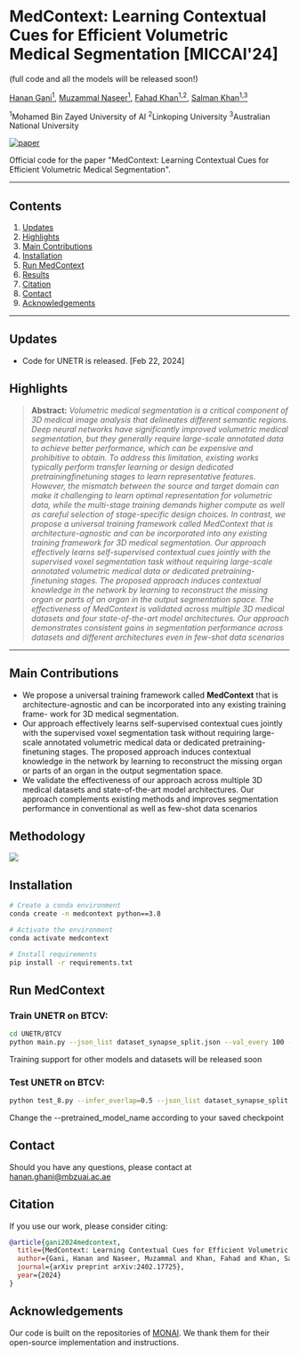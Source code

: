 # MedContext:  Learning Contextual Cues for Efficient Volumetric Medical Segmentation [MICCAI'24]
(full code and all the models will be released soon!)

[Hanan Gani<sup>1</sup>](https://hananshafi.github.io/), [Muzammal Naseer<sup>1</sup>](https://muzammal-naseer.com/), [Fahad Khan<sup>1,2</sup>](https://sites.google.com/view/fahadkhans/home), [Salman Khan<sup>1,3</sup>](https://salman-h-khan.github.io/)

<sup>1</sup>Mohamed Bin Zayed University of AI      <sup>2</sup>Linkoping University      <sup>3</sup>Australian National University

[![paper](https://img.shields.io/badge/arXiv-Paper-<COLOR>.svg)](https://arxiv.org/abs/2402.17725)

Official code for the paper "MedContext: Learning Contextual Cues for Efficient Volumetric Medical Segmentation".

<hr>

## Contents

1. [Updates](#News)
2. [Highlights](#Highlights)
3. [Main Contributions](#Main-Contributions)
4. [Installation](#Installation)
5. [Run MedContext](#Run-MedContext)
6. [Results](#Results)
7. [Citation](#Citation)
8. [Contact](#Contact)
9. [Acknowledgements](#Acknowledgements)

<hr>

## Updates

* Code for UNETR is released. [Feb 22, 2024]

## Highlights


> **Abstract:** *Volumetric medical segmentation is a critical component
of 3D medical image analysis that delineates different semantic regions. Deep neural networks have significantly
improved volumetric medical segmentation, but they generally require large-scale annotated data to achieve better
performance, which can be expensive and prohibitive to obtain. To address this limitation, existing works typically
perform transfer learning or design dedicated pretrainingfinetuning stages to learn representative features. However,
the mismatch between the source and target domain can
make it challenging to learn optimal representation for volumetric data, while the multi-stage training demands higher
compute as well as careful selection of stage-specific design choices. In contrast, we propose a universal training
framework called MedContext that is architecture-agnostic
and can be incorporated into any existing training framework for 3D medical segmentation. Our approach effectively learns self-supervised contextual cues jointly with
the supervised voxel segmentation task without requiring
large-scale annotated volumetric medical data or dedicated
pretraining-finetuning stages. The proposed approach induces contextual knowledge in the network by learning to
reconstruct the missing organ or parts of an organ in the
output segmentation space. The effectiveness of MedContext is validated across multiple 3D medical datasets and
four state-of-the-art model architectures. Our approach
demonstrates consistent gains in segmentation performance
across datasets and different architectures even in few-shot
data scenarios*
>
<hr>

## Main Contributions
* We propose a universal training framework called **MedContext** that is architecture-agnostic and can be incorporated into any existing training frame- work for 3D medical segmentation. 
* Our approach effectively learns self-supervised contextual cues jointly with the supervised voxel segmentation task without requiring large-scale annotated volumetric medical data or dedicated pretraining-finetuning stages. The proposed approach induces contextual knowledge in the network by learning to reconstruct the missing organ or parts of an organ in the output segmentation space.
* We validate the effectiveness of our approach across multiple 3D medical datasets and state-of-the-art model architectures. Our approach complements existing methods and improves segmentation performance in conventional as well as few-shot data scenarios


## Methodology
![](https://github.com/hananshafi/MedContext/blob/main/assets/3dmsr_main_diagram.png)



## Installation

```bash
# Create a conda environment
conda create -n medcontext python==3.8

# Activate the environment
conda activate medcontext

# Install requirements
pip install -r requirements.txt
```

## Run MedContext
### Train UNETR on BTCV: 

```bash
cd UNETR/BTCV
python main.py --json_list dataset_synapse_split.json --val_every 100 --batch_size=1 --feature_size=32 --rank 0 --logdir=PATH/TO/OUTPUT/FOLDER --optim_lr=1e-4 --lrschedule=warmup_cosine --infer_overlap=0.5 --save_checkpoint --data_dir=./dataset
```
Training support for other models and datasets will be released soon

### Test UNETR on BTCV: 
```bash
python test_8.py --infer_overlap=0.5 --json_list dataset_synapse_split.json --feature_size 32 --data_dir=./dataset --pretrained_model_name student_4000.pt --pretrained_dir='PATH/TO/SAVED/CHECKPOINT' --saved_checkpoint=ckpt
```
Change the --pretrained_model_name according to your saved checkpoint

## Contact
Should you have any questions, please contact at hanan.ghani@mbzuai.ac.ae

## Citation
If you use our work, please consider citing:
```bibtex 
@article{gani2024medcontext,
  title={MedContext: Learning Contextual Cues for Efficient Volumetric Medical Segmentation},
  author={Gani, Hanan and Naseer, Muzammal and Khan, Fahad and Khan, Salman},
  journal={arXiv preprint arXiv:2402.17725},
  year={2024}
}
```
## Acknowledgements
Our code is built on the repositories of  [MONAI](https://github.com/Project-MONAI/research-contributions). We thank them for their open-source implementation and instructions.
